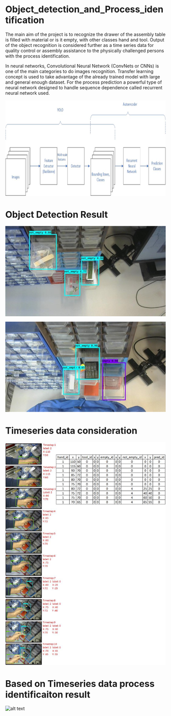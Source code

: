 # Object_detection_and_Process_identification

The main aim of the project is to recognize the drawer of the assembly table is filled with material or is it empty, with other classes hand and tool. Output of the object recognition is considered further as a time series data for quality control or assembly assistance to the physically challenged persons with the process identification. 

In neural networks, Convolutional Neural Network (ConvNets or CNNs) is one of the main categories to do images recognition. Transfer learning concept is used to take advantage of the already trained model with large and general enough dataset. For the process prediction a powerful type of neural network designed to handle sequence dependence called recurrent neural network used. 

<p align="center">
  <img width="600" height="300" src="https://raw.githubusercontent.com/tirthjagad/Object_detection_and_Process_identification/master/Diagrams_and_Results/overview_of_process.jpg">
</p>

# Object Detection Result
![alt text](https://raw.githubusercontent.com/tirthjagad/Object_detection_and_Process_identification/master/Diagrams_and_Results/detection_result_1.jpg)

![alt text](https://raw.githubusercontent.com/tirthjagad/Object_detection_and_Process_identification/master/Diagrams_and_Results/detection_result_2.jpg)

# Timeseries data consideration
![alt text](https://raw.githubusercontent.com/tirthjagad/Object_detection_and_Process_identification/master/Diagrams_and_Results/timeseries_consideration.jpg)

# Based on Timeseries data process identificaiton result
![alt text](https://raw.githubusercontent.com/tirthjagad/Object_detection_and_Process_identification/master/Diagrams_and_Results/From_video_process_Identification.jpg)
